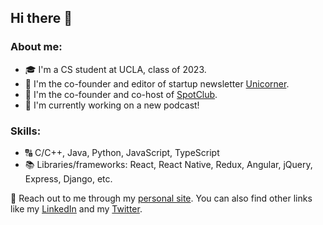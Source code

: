 ## Hi there 👋

### About me:

- 🎓 I'm a CS student at UCLA, class of 2023.
- 🦄 I'm the co-founder and editor of startup newsletter [Unicorner](https://unicorner.news).
- 🔵 I'm the co-founder and co-host of [SpotClub](https://spotclub.live).
- 🔨 I'm currently working on a new podcast!

### Skills:

- 🔠 C/C++, Java, Python, JavaScript, TypeScript
- 📚 Libraries/frameworks: React, React Native, Redux, Angular, jQuery, Express, Django, etc.

📧 Reach out to me through my [personal site](https://ethank.tech). You can also find other links like my [LinkedIn](https://linkedin.com/in/ethankeshishian) and my [Twitter](https://twitter.com/ethankeshishian).


<!--
**ethankeshishian/ethankeshishian** is a ✨ _special_ ✨ repository because its `README.md` (this file) appears on your GitHub profile.

Here are some ideas to get you started:

- 🔭 I’m currently working on ...
- 🌱 I’m currently learning ...
- 👯 I’m looking to collaborate on ...
- 🤔 I’m looking for help with ...
- 💬 Ask me about ...
- 📫 How to reach me: ...
- 😄 Pronouns: ...
- ⚡ Fun fact: ...
-->
